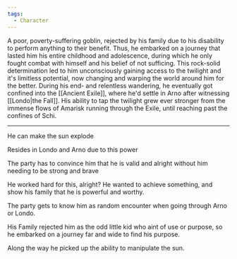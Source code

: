 ```yaml
---
tags:
  - Character
---
```

A poor, poverty-suffering goblin, rejected by his family due to his disability to perform anything to their benefit. Thus, he embarked on a journey that lasted him his entire childhood and adolescence, during which he only fought combat with himself and his belief of not sufficing. 
This rock-solid determination led to him unconsciously gaining access to the twilight and it's limitless potential, now changing and warping the world around him for the better. 
During his end- and relentless wandering, he eventually got confined into the [[Ancient Exile]], where he'd settle in Arno after witnessing [[Londo|the Fall]]. 
His ability to tap the twilight grew ever stronger from the immense flows of Amarisk running through the Exile, until reaching past the confines of Schi. 


*** 
He can make the sun explode

Resides in Londo and Arno due to this power

The party has to convince him that he is valid and alright without him needing to be strong and brave

He worked hard for this, alright? He wanted to achieve something, and show his family that he is powerful and worthy.

The party gets to know him as random encounter when going through Arno or Londo.

His Family rejected him as the odd little kid who aint of use or purpose, so he embarked on a journey far and wide to find his purpose.

Along the way he picked up the ability to manipulate the sun.
